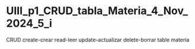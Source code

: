 # UIII_p1_CRUD_tabla_Materia_4_Nov_2024_5_i
CRUD create-crear read-leer update-actualizar delete-borrar table materia
